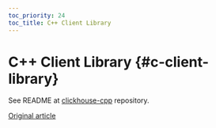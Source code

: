 ```yaml
---
toc_priority: 24
toc_title: C++ Client Library
---
```


# C++ Client Library {#c-client-library}

See README at [clickhouse-cpp](https://github.com/ClickHouse/clickhouse-cpp) repository.

[Original article](https://clickhouse.tech/docs/en/interfaces/cpp/) <!--hide-->
